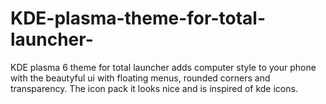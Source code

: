 # KDE-plasma-theme-for-total-launcher-
KDE plasma 6 theme for total launcher adds  computer style to your phone with the beautyful ui with floating menus, rounded corners and transparency. The icon pack it looks nice and is inspired of kde icons.
